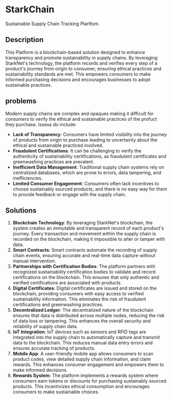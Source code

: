 # StarkChain

Sustainable Supply Chain Tracking Plartfom.

## Description

This Platform is a blockchain-based solution designed to enhance transparency and promote sustainability in supply chains. By leveraging StarkNet's technology, the platform records and verifies every step of a product's journey from origin to consumer, ensuring ethical practices and sustainability standards are met. This empowers consumers to make informed purchasing decisions and encourages businesses to adopt sustainable practices.

## problems 

Modern supply chains are complex and opaques making it difficult for consumers to verify the  ethical and sustainable practices of the profuct they purchase. Isseus do include:
   - **Lack of Transparency**: Consumers have limited visibility into the journey of products from origin to purchase leading to uncertainty about the ethical and sustainable practiced involved.
   - **Fraudulent Certifications**: It can be challenging to verify the authenticity of sustainability certifications, as fraudulent certificates and greenwashing practices are prevalent.
   - **Inefficient Data Management**: Traditional supply chain systems rely on centralized databases, which are prone to errors, data tampering, and inefficiencies.
   - **Limited Consumer Engagement**: Consumers often lack incentives to choose sustainably sourced products, and there is no easy way for them to provide feedback or engage with the supply chain.

## Solutions

1. **Blockchain Technology**: By leveraging StarkNet's blockchain, the system creates an immutable and transparent record of each product's journey. Every transaction and movement within the supply chain is recorded on the blockchain, making it impossible to alter or tamper with data.
2. **Smart Contracts**: Smart contracts automate the recording of supply chain events, ensuring accurate and real-time data capture without manual intervention.
3. **Partnerships with Certification Bodies**: The platform partners with recognized sustainability certification bodies to validate and record certifications on the blockchain. This ensures that only authentic and verified certifications are associated with products.
4. **Digital Certificates**: Digital certificates are issued and stored on the blockchain, providing consumers with easy access to verified sustainability information. This eliminates the risk of fraudulent certifications and greenwashing practices.
5. **Decentralized Ledger**: The decentralized nature of the blockchain ensures that data is distributed across multiple nodes, reducing the risk of data loss or tampering. This enhances the overall security and reliability of supply chain data.
6. **IoT Integration**: IoT devices such as sensors and RFID tags are integrated into the supply chain to automatically capture and transmit data to the blockchain. This reduces manual data entry errors and ensures accurate tracking of products.
7. **Mobile App**: A user-friendly mobile app allows consumers to scan product codes, view detailed supply chain information, and claim rewards. This enhances consumer engagement and empowers them to make informed decisions.
8. **Rewards System**: The platform implements a rewards system where consumers earn tokens or discounts for purchasing sustainably sourced products. This incentivizes ethical consumption and encourages consumers to make sustainable choices.
